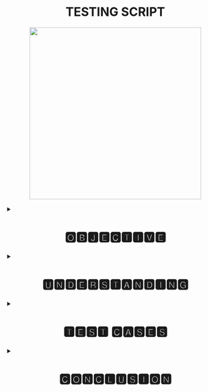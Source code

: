 <h1 align="center">TESTING SCRIPT</h1>
<p align="center">
<img src="https://github.com/additivats01/tasks/blob/master/Images/testing.jpg" height=400 >
</p>
<details>
<summary><h1 align="center">🅾🅱🅹🅴🅲🆃🅸🆅🅴</h1></summary>
objective of testing script :
  
 We have to create a testing script for our script.sh 

* The output of the  script which we have to check  should appear as 
  ```
      Name    : abc 
      Average : aa
      Sum     : bb
  ```
* To analyse the script is reliable 
* The script created is fully operational and working as per requirement
</details>

<details>
 <summary><h1 align="center">🆄🅽🅳🅴🆁🆂🆃🅰🅽🅳🅸🅽🅶</h1></summary>
<p align=center> We have to create a new script which is  used to test the script.sh  according to different test cases with status. So that we can know how much reliable is our script and working as per requirement.</p>
  
  # Check Parameters

|Sno|Checkpoints|Condition|
   |:----:|:----:|:----:|
   |1|To Check script is running on another systems or not|Pass or Fail|
   |2|To Check if the two downloaded files are in CSV format or not| Pass or Fail|
   |3|To verify the Generated output is in the desired `Name`, `Sum`, `Average` or not|Pass or fail|
   |4|If adding the Extra columns or rows will make the script to run and generate desired output|Pass or Fail|
   |5|If Config file is linked to the Script and logs are generated for the script|Pass or Fail|
 </details>
 
   <!---|Sr No.|Test Cases|Condition|
   |:----:|:----:|:----:|
   |`1`|To check if the link which is used to download the speadsheets is accurate and  working or not| Pass or Fail|
   |`2`|To check if the user pass blank URL then script exited with the output error| Pass or Fail|
   |`3`|To check if the two downloaded files are in CSV format or not| Pass or Fail|
   |`4`|To check script  generate the required data from csv file i.e name, avg and sum t|Pass or fail|
   |`5`|If Config file is linked to the Script and logs are generated for the script|Pass or Fail|
   |`6`|If adding the Extra columns or rows will make the script to run and generate desired output|Pass or Fail|
 </details>
--->
  
  <details>
 <summary><h1 align="center">🆃🅴🆂🆃 🅲🅰🆂🅴🆂</h1></summary>
  <h2> 𝓣𝓔𝓢𝓣 𝓒𝓐𝓢𝓔𝓢 𝓪𝓻𝓮 𝓶𝓮𝓷𝓽𝓲𝓸𝓷𝓮𝓭 𝓫𝓮𝓵𝓸𝔀 : </h2>


|  Test Case|   Test Scenario |   Test Description|  Expected Results |  Actual Results | PASS/FAIL  |
| :------------: | :------------: | :------------: | :------------: | :------------: | :------------: |
|`T1`| Test Script will run on all devices| Test script is reliable and run on all devices | Running on all devices|`PASS`|
|`T2`| Comparing without changes| Comparing outputs of both the file without any changes in the spreadsheet| Same output of both the file  | Same output  |`PASS`|
|`T2`|  Adding Column | Comparing output generated by our testscript   | Differenent in output value because of column inserted| Different output  |`PASS`|
|`T3` | Adding Row  |  Comparing output after adding a row | Different in output because of column inserted | Different output  |`PASS` |
  </details>

<details>
 <summary><h1 align="center">🅲🅾🅽🅲🅻🆄🆂🅸🅾🅽</h1></summary>
  <h2>𝕎𝕖 𝕙𝕒𝕧𝕖 𝕤𝕦𝕔𝕔𝕖𝕤𝕤𝕗𝕦𝕝𝕝𝕪 𝕔𝕠𝕞𝕡𝕒𝕣𝕖𝕕 𝕥𝕙𝕖 𝕠𝕦𝕡𝕦𝕥 𝕚𝕟 𝕕𝕚𝕗𝕗𝕖𝕣𝕖𝕟𝕥 𝕤𝕔𝕖𝕟𝕒𝕣𝕚𝕠𝕤 𝕠𝕗 𝕤𝕔𝕣𝕚𝕡.𝕤𝕙 𝕨𝕚𝕥𝕙 𝕠𝕦𝕣 𝕥𝕖𝕤𝕥𝕤𝕔𝕣𝕚𝕡𝕥.𝕤𝕙</h2>


